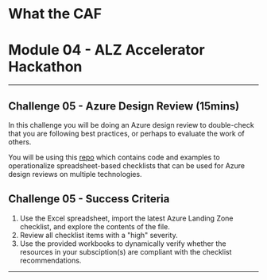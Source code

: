 # What the CAF

# Module 04 - ALZ Accelerator Hackathon

---

## Challenge 05 - Azure Design Review (15mins)

In this challenge you will be doing an Azure design review to double-check that you are following best practices, or perhaps to evaluate the work of others.

You will be using this [repo](https://github.com/Azure/review-checklists) which contains code and examples to operationalize spreadsheet-based checklists that can be used for Azure design reviews on multiple technologies.

## Challenge 05 - Success Criteria

1. Use the Excel spreadsheet, import the latest Azure Landing Zone checklist, and explore the contents of the file.
2. Review all checklist items with a "high" severity.
3. Use the provided workbooks to dynamically verify whether the resources in your subsciption(s) are compliant with the checklist recommendations.

---
